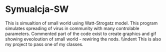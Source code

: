 # Symualcja-SW
This is simualtion of small world using Watt-Strogatz model. This program simulates spreading of virus in community with many controlable parameters. Commented part of the code exist to create graphics and gif showing eveoloution of small world - rewiring the nods. 
\\\indent This is also my project to pass one of my classes.
